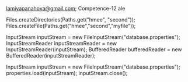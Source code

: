 lamiyapanahova@gmail.com; Competence-12
ale


Files.createDirectories(Paths.get("hmee", "second"));
Files.createFile(Paths.get("hmee","second","myfile"));

InputStream inputStream = new FileInputStream("database.properties");
  InputStreamReader  inputStreamReader = new InputStreamReader(inputStream);
  BufferedReader bufferedReader = new BufferedReader(inputStreamReader);



InputStream inputStream  = new FileInputStream("database.properties");
properties.load(inputStream);
inputStream.close();
